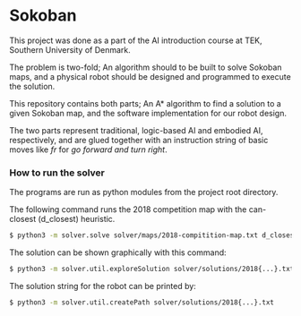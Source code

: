 # Sokoban
This project was done as a part of the AI introduction course at TEK, Southern University of Denmark.

The problem is two-fold;
An algorithm should to be built to solve Sokoban maps, 
and a physical robot should be designed and programmed to execute the solution.

This repository contains both parts; 
An A* algorithm to find a solution to a given Sokoban map, 
and the software implementation for our robot design.

The two parts represent traditional, logic-based AI and embodied AI, respectively, and are glued together with an instruction string of basic moves like *fr* for *go forward and turn right*.

### How to run the solver
The programs are run as python modules from the project root directory.

The following command runs the 2018 competition map with the can-closest (d_closest) heuristic.
```bash
$ python3 -m solver.solve solver/maps/2018-compitition-map.txt d_closest
```

The solution can be shown graphically with this command:
```bash
$ python3 -m solver.util.exploreSolution solver/solutions/2018{...}.txt
```

The solution string for the robot can be printed by:
```bash
$ python3 -m solver.util.createPath solver/solutions/2018{...}.txt
```
